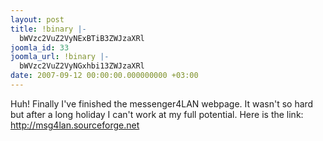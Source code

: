 ```yaml
---
layout: post
title: !binary |-
  bWVzc2VuZ2VyNExBTiB3ZWJzaXRl
joomla_id: 33
joomla_url: !binary |-
  bWVzc2VuZ2VyNGxhbi13ZWJzaXRl
date: 2007-09-12 00:00:00.000000000 +03:00
---
```

<p>Huh! Finally I've finished the messenger4LAN webpage. It wasn't so hard but after a long holiday I can't work at my full potential. Here is the link: <a href="http://msg4lan.sourceforge.net/">http://msg4lan.sourceforge.net</a></p>
